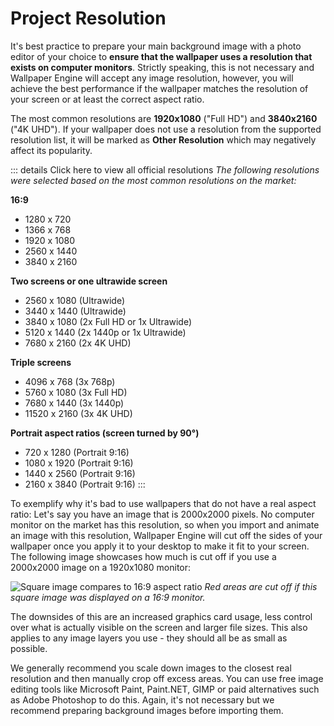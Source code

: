 # Project Resolution

It's best practice to prepare your main background image with a photo editor of your choice to **ensure that the wallpaper uses a resolution that exists on computer monitors**. Strictly speaking, this is not necessary and Wallpaper Engine will accept any image resolution, however, you will achieve the best performance if the wallpaper matches the resolution of your screen or at least the correct aspect ratio. 

The most common resolutions are **1920x1080** ("Full HD") and **3840x2160** ("4K UHD"). If your wallpaper does not use a resolution from the supported resolution list, it will be marked as **Other Resolution** which may negatively affect its popularity.

::: details Click here to view all official resolutions
*The following resolutions were selected based on the most common resolutions on the market:*

**16:9**
* 1280 x 720
* 1366 x 768
* 1920 x 1080
* 2560 x 1440
* 3840 x 2160 

**Two screens or one ultrawide screen**
* 2560 x 1080 (Ultrawide)
* 3440 x 1440 (Ultrawide)
* 3840 x 1080 (2x Full HD or 1x Ultrawide)
* 5120 x 1440 (2x 1440p or 1x Ultrawide)
* 7680 x 2160 (2x 4K UHD)

**Triple screens**
* 4096 x 768 (3x 768p)
* 5760 x 1080 (3x Full HD)
* 7680 x 1440 (3x 1440p)
* 11520 x 2160 (3x 4K UHD)

**Portrait aspect ratios (screen turned by 90°)**
* 720 x 1280 (Portrait 9:16)
* 1080 x 1920 (Portrait 9:16)
* 1440 x 2560 (Portrait 9:16)
* 2160 x 3840 (Portrait 9:16)
:::

To exemplify why it's bad to use wallpapers that do not have a real aspect ratio: Let's say you have an image that is 2000x2000 pixels. No computer monitor on the market has this resolution, so when you import and animate an image with this resolution, Wallpaper Engine will cut off the sides of your wallpaper once you apply it to your desktop to make it fit to your screen. The following image showcases how much is cut off if you use a 2000x2000 image on a 1920x1080 monitor:

![Square image compares to 16:9 aspect ratio](/img/performance/Aspectratio.jpg)
*Red areas are cut off if this square image was displayed on a 16:9 monitor.*

The downsides of this are an increased graphics card usage, less control over what is actually visible on the screen and larger file sizes. This also applies to any image layers you use - they should all be as small as possible.

We generally recommend you scale down images to the closest real resolution and then manually crop off excess areas. You can use free image editing tools like Microsoft Paint, Paint.NET, GIMP or paid alternatives such as Adobe Photoshop to do this. Again, it's not necessary but we recommend preparing background images before importing them.
